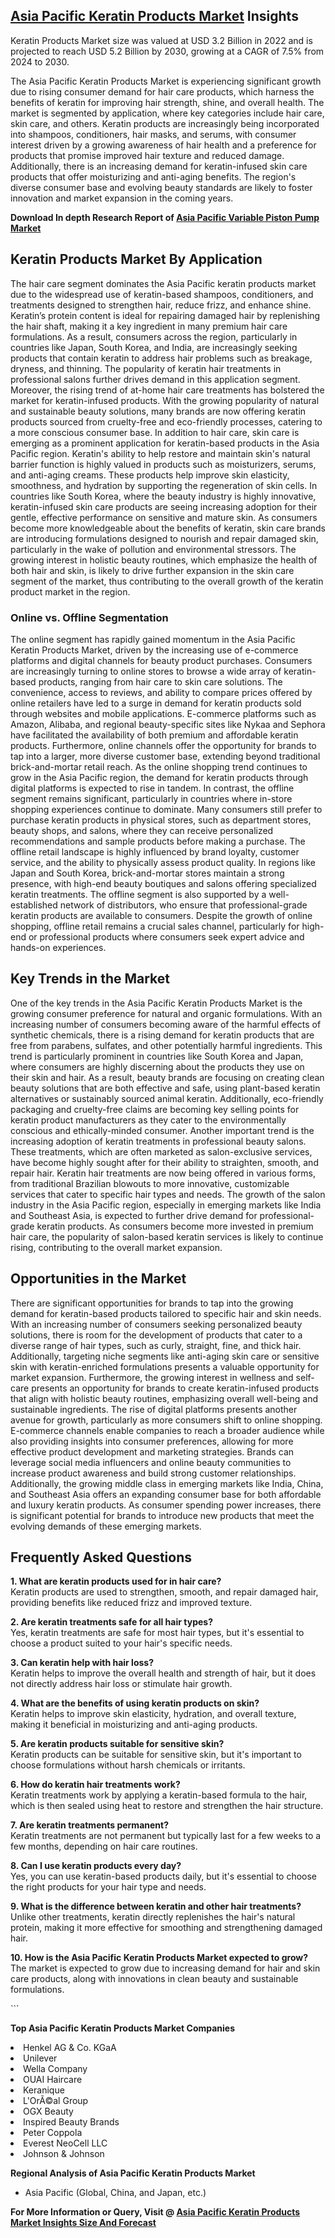 <h2><a href="https://www.verifiedmarketreports.com/download-sample/?rid=464478&amp;utm_source=Github-Feb&amp;utm_medium=225" target="_blank">Asia Pacific Keratin Products Market</a> Insights</h2><p>Keratin Products Market size was valued at USD 3.2 Billion in 2022 and is projected to reach USD 5.2 Billion by 2030, growing at a CAGR of 7.5% from 2024 to 2030.</p><p><p>The Asia Pacific Keratin Products Market is experiencing significant growth due to rising consumer demand for hair care products, which harness the benefits of keratin for improving hair strength, shine, and overall health. The market is segmented by application, where key categories include hair care, skin care, and others. Keratin products are increasingly being incorporated into shampoos, conditioners, hair masks, and serums, with consumer interest driven by a growing awareness of hair health and a preference for products that promise improved hair texture and reduced damage. Additionally, there is an increasing demand for keratin-infused skin care products that offer moisturizing and anti-aging benefits. The region's diverse consumer base and evolving beauty standards are likely to foster innovation and market expansion in the coming years. <p><strong>Download In depth Research Report of <a href="https://www.verifiedmarketreports.com/download-sample/?rid=236118&amp;utm_source=Pulse-Dec&amp;utm_medium=225" target="_blank">Asia Pacific Variable Piston Pump Market</a></strong></p></p> <h2>Keratin Products Market By Application</h2> <p>The hair care segment dominates the Asia Pacific keratin products market due to the widespread use of keratin-based shampoos, conditioners, and treatments designed to strengthen hair, reduce frizz, and enhance shine. Keratin’s protein content is ideal for repairing damaged hair by replenishing the hair shaft, making it a key ingredient in many premium hair care formulations. As a result, consumers across the region, particularly in countries like Japan, South Korea, and India, are increasingly seeking products that contain keratin to address hair problems such as breakage, dryness, and thinning. The popularity of keratin hair treatments in professional salons further drives demand in this application segment. Moreover, the rising trend of at-home hair care treatments has bolstered the market for keratin-infused products. With the growing popularity of natural and sustainable beauty solutions, many brands are now offering keratin products sourced from cruelty-free and eco-friendly processes, catering to a more conscious consumer base. In addition to hair care, skin care is emerging as a prominent application for keratin-based products in the Asia Pacific region. Keratin's ability to help restore and maintain skin's natural barrier function is highly valued in products such as moisturizers, serums, and anti-aging creams. These products help improve skin elasticity, smoothness, and hydration by supporting the regeneration of skin cells. In countries like South Korea, where the beauty industry is highly innovative, keratin-infused skin care products are seeing increasing adoption for their gentle, effective performance on sensitive and mature skin. As consumers become more knowledgeable about the benefits of keratin, skin care brands are introducing formulations designed to nourish and repair damaged skin, particularly in the wake of pollution and environmental stressors. The growing interest in holistic beauty routines, which emphasize the health of both hair and skin, is likely to drive further expansion in the skin care segment of the market, thus contributing to the overall growth of the keratin product market in the region.</p> <h3>Online vs. Offline Segmentation</h3> <p>The online segment has rapidly gained momentum in the Asia Pacific Keratin Products Market, driven by the increasing use of e-commerce platforms and digital channels for beauty product purchases. Consumers are increasingly turning to online stores to browse a wide array of keratin-based products, ranging from hair care to skin care solutions. The convenience, access to reviews, and ability to compare prices offered by online retailers have led to a surge in demand for keratin products sold through websites and mobile applications. E-commerce platforms such as Amazon, Alibaba, and regional beauty-specific sites like Nykaa and Sephora have facilitated the availability of both premium and affordable keratin products. Furthermore, online channels offer the opportunity for brands to tap into a larger, more diverse customer base, extending beyond traditional brick-and-mortar retail reach. As the online shopping trend continues to grow in the Asia Pacific region, the demand for keratin products through digital platforms is expected to rise in tandem. In contrast, the offline segment remains significant, particularly in countries where in-store shopping experiences continue to dominate. Many consumers still prefer to purchase keratin products in physical stores, such as department stores, beauty shops, and salons, where they can receive personalized recommendations and sample products before making a purchase. The offline retail landscape is highly influenced by brand loyalty, customer service, and the ability to physically assess product quality. In regions like Japan and South Korea, brick-and-mortar stores maintain a strong presence, with high-end beauty boutiques and salons offering specialized keratin treatments. The offline segment is also supported by a well-established network of distributors, who ensure that professional-grade keratin products are available to consumers. Despite the growth of online shopping, offline retail remains a crucial sales channel, particularly for high-end or professional products where consumers seek expert advice and hands-on experiences.</p> <h2>Key Trends in the Market</h2> <p>One of the key trends in the Asia Pacific Keratin Products Market is the growing consumer preference for natural and organic formulations. With an increasing number of consumers becoming aware of the harmful effects of synthetic chemicals, there is a rising demand for keratin products that are free from parabens, sulfates, and other potentially harmful ingredients. This trend is particularly prominent in countries like South Korea and Japan, where consumers are highly discerning about the products they use on their skin and hair. As a result, beauty brands are focusing on creating clean beauty solutions that are both effective and safe, using plant-based keratin alternatives or sustainably sourced animal keratin. Additionally, eco-friendly packaging and cruelty-free claims are becoming key selling points for keratin product manufacturers as they cater to the environmentally conscious and ethically-minded consumer. Another important trend is the increasing adoption of keratin treatments in professional beauty salons. These treatments, which are often marketed as salon-exclusive services, have become highly sought after for their ability to straighten, smooth, and repair hair. Keratin hair treatments are now being offered in various forms, from traditional Brazilian blowouts to more innovative, customizable services that cater to specific hair types and needs. The growth of the salon industry in the Asia Pacific region, especially in emerging markets like India and Southeast Asia, is expected to further drive demand for professional-grade keratin products. As consumers become more invested in premium hair care, the popularity of salon-based keratin services is likely to continue rising, contributing to the overall market expansion.</p> <h2>Opportunities in the Market</h2> <p>There are significant opportunities for brands to tap into the growing demand for keratin-based products tailored to specific hair and skin needs. With an increasing number of consumers seeking personalized beauty solutions, there is room for the development of products that cater to a diverse range of hair types, such as curly, straight, fine, and thick hair. Additionally, targeting niche segments like anti-aging skin care or sensitive skin with keratin-enriched formulations presents a valuable opportunity for market expansion. Furthermore, the growing interest in wellness and self-care presents an opportunity for brands to create keratin-infused products that align with holistic beauty routines, emphasizing overall well-being and sustainable ingredients. The rise of digital platforms presents another avenue for growth, particularly as more consumers shift to online shopping. E-commerce channels enable companies to reach a broader audience while also providing insights into consumer preferences, allowing for more effective product development and marketing strategies. Brands can leverage social media influencers and online beauty communities to increase product awareness and build strong customer relationships. Additionally, the growing middle class in emerging markets like India, China, and Southeast Asia offers an expanding consumer base for both affordable and luxury keratin products. As consumer spending power increases, there is significant potential for brands to introduce new products that meet the evolving demands of these emerging markets.</p> <h2>Frequently Asked Questions</h2> <p><b>1. What are keratin products used for in hair care?</b><br>Keratin products are used to strengthen, smooth, and repair damaged hair, providing benefits like reduced frizz and improved texture.</p> <p><b>2. Are keratin treatments safe for all hair types?</b><br>Yes, keratin treatments are safe for most hair types, but it's essential to choose a product suited to your hair's specific needs.</p> <p><b>3. Can keratin help with hair loss?</b><br>Keratin helps to improve the overall health and strength of hair, but it does not directly address hair loss or stimulate hair growth.</p> <p><b>4. What are the benefits of using keratin products on skin?</b><br>Keratin helps to improve skin elasticity, hydration, and overall texture, making it beneficial in moisturizing and anti-aging products.</p> <p><b>5. Are keratin products suitable for sensitive skin?</b><br>Keratin products can be suitable for sensitive skin, but it's important to choose formulations without harsh chemicals or irritants.</p> <p><b>6. How do keratin hair treatments work?</b><br>Keratin treatments work by applying a keratin-based formula to the hair, which is then sealed using heat to restore and strengthen the hair structure.</p> <p><b>7. Are keratin treatments permanent?</b><br>Keratin treatments are not permanent but typically last for a few weeks to a few months, depending on hair care routines.</p> <p><b>8. Can I use keratin products every day?</b><br>Yes, you can use keratin-based products daily, but it's essential to choose the right products for your hair type and needs.</p> <p><b>9. What is the difference between keratin and other hair treatments?</b><br>Unlike other treatments, keratin directly replenishes the hair's natural protein, making it more effective for smoothing and strengthening damaged hair.</p> <p><b>10. How is the Asia Pacific Keratin Products Market expected to grow?</b><br>The market is expected to grow due to increasing demand for hair and skin care products, along with innovations in clean beauty and sustainable formulations.</p> ```</p><p><strong>Top Asia Pacific Keratin Products Market Companies</strong></p><div data-test-id=""><p><li>Henkel AG & Co. KGaA</li><li> Unilever</li><li> Wella Company</li><li> OUAI Haircare</li><li> Keranique</li><li> L'OrÃ©al Group</li><li> OGX Beauty</li><li> Inspired Beauty Brands</li><li> Peter Coppola</li><li> Everest NeoCell LLC</li><li> Johnson & Johnson</li></p><div><strong>Regional Analysis of&nbsp;Asia Pacific Keratin Products Market</strong></div><ul><li dir="ltr"><p dir="ltr">Asia Pacific (Global, China, and Japan, etc.)</p></li></ul><p><strong>For More Information or Query, Visit @&nbsp;</strong><strong><a href="https://www.verifiedmarketreports.com/product/keratin-products-market/?utm_source=Github-Feb&amp;utm_medium=225" target="_blank">Asia Pacific Keratin Products Market Insights Size And Forecast</a></strong></p></div><h2>&nbsp;</h2><div data-test-id="">&nbsp;</div>
